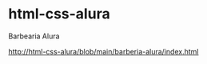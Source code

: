 # html-css-alura
 
Barbearia Alura

<a href="http://hhenrique23.github.io/html-css-alura/blob/main/barberia-alura/index.html">http://html-css-alura/blob/main/barberia-alura/index.html</a>